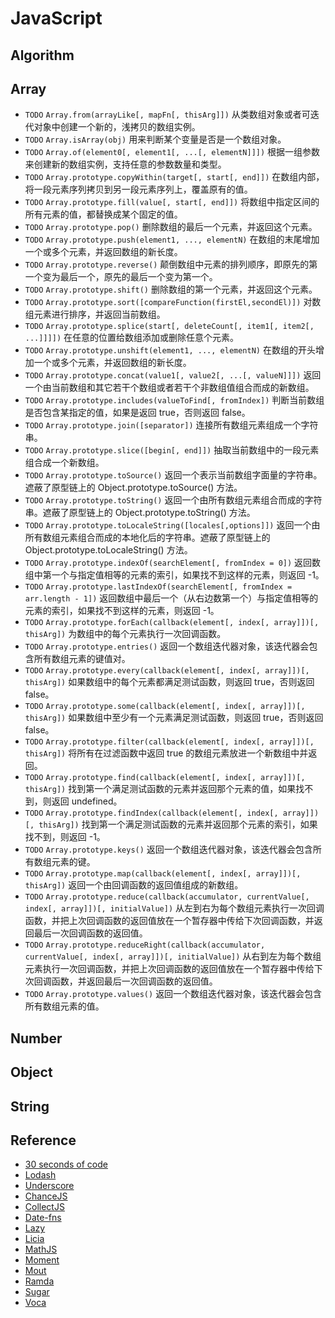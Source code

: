 # JavaScript

## Algorithm

## Array

- `TODO` `Array.from(arrayLike[, mapFn[, thisArg]])` 从类数组对象或者可迭代对象中创建一个新的，浅拷贝的数组实例。
- `TODO` `Array.isArray(obj)` 用来判断某个变量是否是一个数组对象。
- `TODO` `Array.of(element0[, element1[, ...[, elementN]]])` 根据一组参数来创建新的数组实例，支持任意的参数数量和类型。
- `TODO` `Array.prototype.copyWithin(target[, start[, end]])` 在数组内部，将一段元素序列拷贝到另一段元素序列上，覆盖原有的值。
- `TODO` `Array.prototype.fill(value[, start[, end]])` 将数组中指定区间的所有元素的值，都替换成某个固定的值。
- `TODO` `Array.prototype.pop()` 删除数组的最后一个元素，并返回这个元素。
- `TODO` `Array.prototype.push(element1, ..., elementN)` 在数组的末尾增加一个或多个元素，并返回数组的新长度。
- `TODO` `Array.prototype.reverse()` 颠倒数组中元素的排列顺序，即原先的第一个变为最后一个，原先的最后一个变为第一个。
- `TODO` `Array.prototype.shift()` 删除数组的第一个元素，并返回这个元素。
- `TODO` `Array.prototype.sort([compareFunction(firstEl,secondEl)])` 对数组元素进行排序，并返回当前数组。
- `TODO` `Array.prototype.splice(start[, deleteCount[, item1[, item2[, ...]]]])` 在任意的位置给数组添加或删除任意个元素。
- `TODO` `Array.prototype.unshift(element1, ..., elementN)` 在数组的开头增加一个或多个元素，并返回数组的新长度。
- `TODO` `Array.prototype.concat(value1[, value2[, ...[, valueN]]])` 返回一个由当前数组和其它若干个数组或者若干个非数组值组合而成的新数组。
- `TODO` `Array.prototype.includes(valueToFind[, fromIndex])` 判断当前数组是否包含某指定的值，如果是返回 true，否则返回 false。
- `TODO` `Array.prototype.join([separator])` 连接所有数组元素组成一个字符串。
- `TODO` `Array.prototype.slice([begin[, end]])` 抽取当前数组中的一段元素组合成一个新数组。
- `TODO` `Array.prototype.toSource()` 返回一个表示当前数组字面量的字符串。遮蔽了原型链上的 Object.prototype.toSource() 方法。
- `TODO` `Array.prototype.toString()` 返回一个由所有数组元素组合而成的字符串。遮蔽了原型链上的 Object.prototype.toString() 方法。
- `TODO` `Array.prototype.toLocaleString([locales[,options]])` 返回一个由所有数组元素组合而成的本地化后的字符串。遮蔽了原型链上的 Object.prototype.toLocaleString() 方法。
- `TODO` `Array.prototype.indexOf(searchElement[, fromIndex = 0])` 返回数组中第一个与指定值相等的元素的索引，如果找不到这样的元素，则返回 -1。
- `TODO` `Array.prototype.lastIndexOf(searchElement[, fromIndex = arr.length - 1])` 返回数组中最后一个（从右边数第一个）与指定值相等的元素的索引，如果找不到这样的元素，则返回 -1。
- `TODO` `Array.prototype.forEach(callback(element[, index[, array]])[, thisArg])` 为数组中的每个元素执行一次回调函数。
- `TODO` `Array.prototype.entries()` 返回一个数组迭代器对象，该迭代器会包含所有数组元素的键值对。
- `TODO` `Array.prototype.every(callback(element[, index[, array]])[, thisArg])` 如果数组中的每个元素都满足测试函数，则返回 true，否则返回 false。
- `TODO` `Array.prototype.some(callback(element[, index[, array]])[, thisArg])` 如果数组中至少有一个元素满足测试函数，则返回 true，否则返回 false。
- `TODO` `Array.prototype.filter(callback(element[, index[, array]])[, thisArg])` 将所有在过滤函数中返回 true 的数组元素放进一个新数组中并返回。
- `TODO` `Array.prototype.find(callback(element[, index[, array]])[, thisArg])` 找到第一个满足测试函数的元素并返回那个元素的值，如果找不到，则返回 undefined。
- `TODO` `Array.prototype.findIndex(callback(element[, index[, array]])[, thisArg])` 找到第一个满足测试函数的元素并返回那个元素的索引，如果找不到，则返回 -1。
- `TODO` `Array.prototype.keys()` 返回一个数组迭代器对象，该迭代器会包含所有数组元素的键。
- `TODO` `Array.prototype.map(callback(element[, index[, array]])[, thisArg])` 返回一个由回调函数的返回值组成的新数组。
- `TODO` `Array.prototype.reduce(callback(accumulator, currentValue[, index[, array]])[, initialValue])` 从左到右为每个数组元素执行一次回调函数，并把上次回调函数的返回值放在一个暂存器中传给下次回调函数，并返回最后一次回调函数的返回值。
- `TODO` `Array.prototype.reduceRight(callback(accumulator, currentValue[, index[, array]])[, initialValue])` 从右到左为每个数组元素执行一次回调函数，并把上次回调函数的返回值放在一个暂存器中传给下次回调函数，并返回最后一次回调函数的返回值。
- `TODO` `Array.prototype.values()` 返回一个数组迭代器对象，该迭代器会包含所有数组元素的值。

## Number

## Object

## String

## Reference

- [30 seconds of code](https://www.30secondsofcode.org/list)
- [Lodash](https://www.lodashjs.com/docs/latest)
- [Underscore](https://underscorejs.org)
- [ChanceJS](https://chancejs.com/)
- [CollectJS](https://collect.js.org)
- [Date-fns]()
- [Lazy]()
- [Licia]()
- [MathJS]()
- [Moment](http://momentjs.cn/)
- [Mout]()
- [Ramda]()
- [Sugar]()
- [Voca]()
